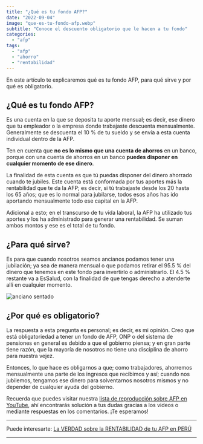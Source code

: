 ```yaml
---
title: "¿Qué es tu fondo AFP?"
date: "2022-09-04"
image: "que-es-tu-fondo-afp.webp"
subtitle: "Conoce el descuento obligatorio que le hacen a tu fondo"
categories: 
  - "afp"
tags: 
  - "afp"
  - "ahorro"
  - "rentabilidad"
---
```


En este artículo te explicaremos qué es tu fondo AFP, para qué sirve y por qué es obligatorio.

## ¿Qué es tu fondo AFP?

Es una cuenta en la que se deposita tu aporte mensual; es decir, ese dinero que tu empleador o la empresa donde trabajaste descuenta mensualmente. Generalmente se descuenta el 10 % de tu sueldo y se envía a esta cuenta individual dentro de la AFP.

Ten en cuenta que **no es lo mismo que una cuenta de ahorros** en un banco, porque con una cuenta de ahorros en un banco **puedes disponer en cualquier momento de ese dinero**.

La finalidad de esta cuenta es que tú puedas disponer del dinero ahorrado cuando te jubiles. Este cuenta está conformada por tus aportes más la rentabilidad que te da la AFP; es decir, si tú trabajaste desde los 20 hasta los 65 años; que es lo normal para jubilarse, todos esos años has ido aportando mensualmente todo ese capital en la AFP.

Adicional a esto; en el transcurso de tu vida laboral, la AFP ha utilizado tus aportes y los ha administrado para generar una rentabilidad. Se suman ambos montos y ese es el total de tu fondo.

## ¿Para qué sirve?

Es para que cuando nosotros seamos ancianos podamos tener una jubilación; ya sea de manera mensual o que podamos retirar el 95.5 % del dinero que tenemos en este fondo para invertirlo o administrarlo. El 4.5 % restante va a EsSalud, con la finalidad de que tengas derecho a atenderte allí en cualquier momento.

![anciano sentado](images/anciano-sentado.jpg)

## ¿Por qué es obligatorio?

La respuesta a esta pregunta es personal; es decir, es mi opinión. Creo que está obligatoriedad a tener un fondo de AFP, ONP o del sistema de pensiones en general es debido a que el gobierno piensa; y en gran parte tiene razón, que la mayoría de nosotros no tiene una disciplina de ahorro para nuestra vejez.

Entonces, lo que hace es obligarnos a que; como trabajadores, ahorremos mensualmente una parte de los ingresos que recibimos y así; cuando nos jubilemos, tengamos ese dinero para solventarnos nosotros mismos y no depender de cualquier ayuda del gobierno.

Recuerda que puedes visitar nuestra [lista de reproducción sobre AFP en YouTube](https://www.youtube.com/playlist?list=PLF4HtEmUtbkBzPRiL6xQY6pKsC6axOsxU), ahí encontrarás solución a tus dudas gracias a los videos o mediante respuestas en los comentarios. ¡Te esperamos!

* * *

Puede interesarte: [La VERDAD sobre la RENTABILIDAD de tu AFP en PERÚ](https://pasionporlasfinanzas.com/la-verdad-sobre-la-rentabilidad-de-tu-afp-en-peru/)

* * *
